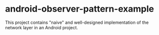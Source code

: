 android-observer-pattern-example
================================

This project contains "naive" and well-designed implementation of the network layer in an Android project.